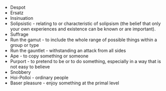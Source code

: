 * Despot
* Ersatz
* Insinuation
* Solipsistic - relating to or characteristic of solipsism (the belief that only your own experiences and existence can be known or are important).
* Suffrage
* Run the gamut - to include the whole range of possible things within a group or type
* Run the gauntlet - withstanding an attack from all sides
* Ape - to copy something or someone
* Purport - to pretend to be or to do something, especially in a way that is not easy to believe
* Snobbery
* Hoi-Polloi - ordinary people
* Baser pleasure - enjoy something at the primal level